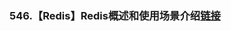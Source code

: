 ### 546.【Redis】Redis概述和使用场景介绍[链接](http://wangkaixiang.cn/python-flask/di-shi-sizhang-ff1a-redis-jiao-cheng.html)